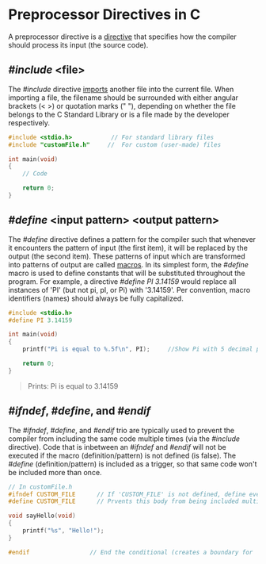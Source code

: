 # Preprocessor Directives in C
A preprocessor directive is a [directive](https://en.wikipedia.org/wiki/Directive_(programming)) that specifies how the compiler should process its input (the source code).

## _#include_ \<file\>
The _#include_ directive [imports](https://en.wikipedia.org/wiki/Include_directive) another file into the current file. When importing a file, the filename should be
surrounded with either angular brackets (\< \>) or quotation marks (" "), depending on whether the file belongs to the C Standard Library or is a file made by the 
developer respectively.
```C
#include <stdio.h>           // For standard library files
#include "customFile.h"     //  For custom (user-made) files

int main(void)
{
    // Code

    return 0;
}
```

## _#define_ \<input pattern\> \<output pattern\>
The _#define_ directive defines a pattern for the compiler such that whenever it encounters the pattern of input (the first item), it will be replaced by the output 
(the second item). These patterns of input which are transformed into patterns of output are called [macros](https://en.wikipedia.org/wiki/Macro_(computer_science)). 
In its simplest form, the _#define_ macro is used to define constants that will be substituted throughout the program. For example, a directive
_#define PI 3.14159_ would replace all instances of 'PI' (but not pi, pI, or Pi) with '3.14159'. Per convention, macro identifiers (names) should always be fully 
capitalized.
```C
#include <stdio.h>
#define PI 3.14159

int main(void)
{
    printf("Pi is equal to %.5f\n", PI);     //Show Pi with 5 decimal places (%.5f)

    return 0;
}
```
> Prints: Pi is equal to 3.14159

## _#ifndef_, _#define_, and _#endif_
The _#ifndef_, _#define_,  and _#endif_ trio are typically used to prevent the compiler from including the same code multiple times (via the _#include_ directive). 
Code that is inbetween an _#ifndef_ and _#endif_ will not be executed if the macro (definition/pattern) is not defined (is false). The _#define_ (definition/pattern)
is included as a trigger, so that same code won't be included  more than once.
```C
// In customFile.h
#ifndef CUSTOM_FILE      // If 'CUSTOM_FILE' is not defined, define everything until '#endif'
#define CUSTOM_FILE      // Prvents this body from being included multiple times (by defining 'CUSTOM_FILE')

void sayHello(void)
{
    printf("%s", "Hello!");
}

#endif                 // End the conditional (creates a boundary for '#ifndef')
```
